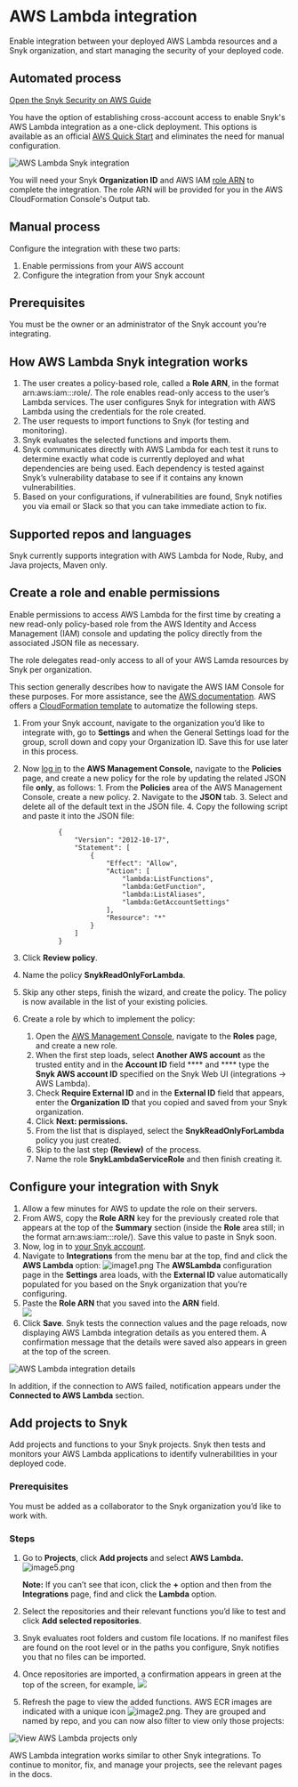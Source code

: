 # AWS Lambda integration

Enable integration between your deployed AWS Lambda resources and a Snyk organization, and start managing the security of your deployed code.

## **Automated process**

[Open the Snyk Security on AWS Guide](https://aws.amazon.com/quickstart/architecture/snyk-security/)

You have the option of establishing cross-account access to enable Snyk's AWS Lambda integration as a one-click deployment. This options is available as an official [AWS Quick Start](https://aws.amazon.com/quickstart/architecture/snyk-security/) and eliminates the need for manual configuration.

![AWS Lambda Snyk integration](../../.gitbook/assets/quickstart-snyk-security-lambda.png)

You will need your Snyk **Organization ID** and AWS IAM [role ARN](https://docs.aws.amazon.com/IAM/latest/UserGuide/reference\_identifiers.html#identifiers-arns) to complete the integration. The role ARN will be provided for you in the AWS CloudFormation Console's Output tab.

## **Manual process**

Configure the integration with these two parts:

1. Enable permissions from your AWS account
2. Configure the integration from your Snyk account

## **Prerequisites**

You must be the owner or an administrator of the Snyk account you’re integrating.

## **How AWS Lambda Snyk integration works**

1. The user creates a policy-based role, called a **Role ARN**, in the format arn:aws:iam:::role/. The role enables read-only access to the user’s Lambda services. The user configures Snyk for integration with AWS Lambda using the credentials for the role created.
2. The user requests to import functions to Snyk (for testing and monitoring).
3. Snyk evaluates the selected functions and imports them.
4. Snyk communicates directly with AWS Lambda for each test it runs to determine exactly what code is currently deployed and what dependencies are being used. Each dependency is tested against Snyk’s vulnerability database to see if it contains any known vulnerabilities.
5. Based on your configurations, if vulnerabilities are found, Snyk notifies you via email or Slack so that you can take immediate action to fix.

## Supported repos and languages

Snyk currently supports integration with AWS Lambda for Node, Ruby, and Java projects, Maven only.

## Create a role and enable permissions

Enable permissions to access AWS Lambda for the first time by creating a new read-only policy-based role from the AWS Identity and Access Management (IAM) console and updating the policy directly from the associated JSON file as necessary.

The role delegates read-only access to all of your AWS Lamda resources by Snyk per organization.

This section generally describes how to navigate the AWS IAM Console for these purposes. For more assistance, see the [AWS documentation](https://docs.aws.amazon.com/IAM/latest/UserGuide/access\_policies\_manage.html). AWS offers a [CloudFormation template](https://aws-quickstart.github.io/quickstart-snyk-security/#\_deployment\_options) to automatize the following steps.

1. From your Snyk account, navigate to the organization you’d like to integrate with, go to **Settings** and when the General Settings load for the group, scroll down and copy your Organization ID. Save this for use later in this process.
2.  Now [log in](https://console.aws.amazon.com/iam/home?#/policies) to the **AWS Management Console,** navigate to the **Policies** page, and create a new policy for the role by updating the related JSON file **only**, as follows: 1. From the **Policies** area of the AWS Management Console, create a new policy. 2. Navigate to the **JSON** tab. 3. Select and delete all of the default text in the JSON file. 4. Copy the following script and paste it into the JSON file:

    ```
             {
                 "Version": "2012-10-17",
                 "Statement": [
                     {
                         "Effect": "Allow",
                         "Action": [
                             "lambda:ListFunctions",
                             "lambda:GetFunction",
                             "lambda:ListAliases",
                             "lambda:GetAccountSettings"
                         ],
                         "Resource": "*"
                     }
                 ]
             }
    ```
3. Click **Review policy**.
4. Name the policy **SnykReadOnlyForLambda**.
5. Skip any other steps, finish the wizard, and create the policy. The policy is now available in the list of your existing policies.
6. Create a role by which to implement the policy:
   1. Open the [AWS Management Console](https://console.aws.amazon.com/iam/home), navigate to the **Roles** page, and create a new role.
   2. When the first step loads, select **Another AWS account** as the trusted entity and in the **Account ID** field \*\*\*\* and \*\*\*\* type the **Snyk AWS account ID** specified on the Snyk Web UI (integrations -> AWS Lambda).
   3. Check **Require External ID** and in the **External ID** field that appears, enter the **Organization ID** that you copied and saved from your Snyk organization.
   4. Click **Next: permissions.**
   5. From the list that is displayed, select the **SnykReadOnlyForLambda** policy you just created.
   6. Skip to the last step **(Review)** of the process.
   7. Name the role **SnykLambdaServiceRole** and then finish creating it.

## Configure your integration with Snyk

1. Allow a few minutes for AWS to update the role on their servers.
2. From AWS, copy the **Role ARN** key for the previously created role that appears at the top of the **Summary** section (inside the **Role** area still; in the format arn:aws:iam:::role/). Save this value to paste in Snyk soon.
3. Now, log in to [your Snyk account](https://app.snyk.io).
4. Navigate to **Integrations** from the menu bar at the top, find and click the **AWS Lambda** option: ![image1.png](../../.gitbook/assets/uuid-f045ee35-1ddd-34e1-bbe3-f225bb9426e4-en.png) The **AWSLambda** configuration page in the **Settings** area loads, with the **External ID** value automatically populated for you based on the Snyk organization that you’re configuring.
5. Paste the **Role ARN** that you saved into the **ARN** field.\
   ![](<../../.gitbook/assets/image (141).png>)
6. Click **Save**. Snyk tests the connection values and the page reloads, now displaying AWS Lambda integration details as you entered them. A confirmation message that the details were saved also appears in green at the top of the screen.

![AWS Lambda integration details](../../.gitbook/assets/uuid-66a8f525-f274-1db4-f691-ca8112fbd8af-en.png)

In addition, if the connection to AWS failed, notification appears under the **Connected to AWS Lambda** section.

## **Add projects to Snyk**

Add projects and functions to your Snyk projects. Snyk then tests and monitors your AWS Lambda applications to identify vulnerabilities in your deployed code.

### **Prerequisites**

You must be added as a collaborator to the Snyk organization you’d like to work with.

### **Steps**

1.  Go to **Projects**, click **Add projects** and select **AWS Lambda.** ![image5.png](../../.gitbook/assets/uuid-89dfeb36-7726-1f89-5366-b7aa603a5898-en.png)

    **Note:** If you can’t see that icon, click the **+** option and then from the **Integrations** page, find and click the **Lambda** option.
2. Select the repositories and their relevant functions you’d like to test and click **Add selected repositories**.
3. Snyk evaluates root folders and custom file locations. If no manifest files are found on the root level or in the paths you configure, Snyk notifies you that no files can be imported.
4. Once repositories are imported, a confirmation appears in green at the top of the screen, for example, ![](../../.gitbook/assets/uuid-ee5c7842-1773-a590-7b75-aa5e960b8108-en.png)
5. Refresh the page to view the added functions. AWS ECR images are indicated with a unique icon <img src="../../.gitbook/assets/Lambda.png" alt="image2.png" data-size="original">. They are grouped and named by repo, and you can now also filter to view only those projects:

![View AWS Lambda projects only](../../.gitbook/assets/uuid-8f54b49d-23ee-637e-45a9-47ca61fe2b9e-en.png)

AWS Lambda integration works similar to other Snyk integrations. To continue to monitor, fix, and manage your projects, see the relevant pages in the docs.
